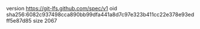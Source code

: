 version https://git-lfs.github.com/spec/v1
oid sha256:6082c937498cca890bb99dfa441a8d7c97e323b411cc22e378e93edff5e87d85
size 2067

